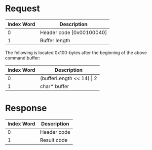 # Request

| Index Word | Description                |
|------------|----------------------------|
| 0          | Header code \[0x00100040\] |
| 1          | Buffer length              |

The following is located 0x100-bytes after the beginning of the above
command buffer:

| Index Word | Description                 |
|------------|-----------------------------|
| 0          | (bufferLength \<\< 14) \| 2 |
| 1          | char\* buffer               |

# Response

| Index Word | Description |
|------------|-------------|
| 0          | Header code |
| 1          | Result code |